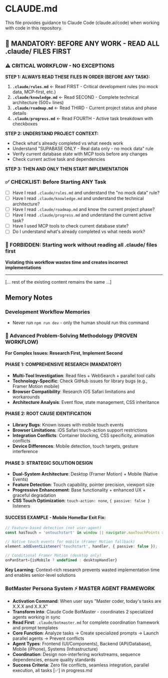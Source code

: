 # CLAUDE.md

This file provides guidance to Claude Code (claude.ai/code) when working with code in this repository.

## 🚨 **MANDATORY: BEFORE ANY WORK - READ ALL .claude/ FILES FIRST**

### **⚠️ CRITICAL WORKFLOW - NO EXCEPTIONS**

**STEP 1: ALWAYS READ THESE FILES IN ORDER (BEFORE ANY TASK):**
1. **`.claude/rules.md`** ← Read FIRST - Critical development rules (no mock data, MCP-first, etc.)
2. **`.claude/knowledge.md`** ← Read SECOND - Complete technical architecture (500+ lines)
3. **`.claude/roadmap.md`** ← Read THIRD - Current project status and phase details
4. **`.claude/progress.md`** ← Read FOURTH - Active task breakdown with checkboxes

**STEP 2: UNDERSTAND PROJECT CONTEXT:**
- Check what's already completed vs what needs work
- Understand "SUPABASE ONLY - Real data only - no mock data" rule
- Verify current database state with MCP tools before any changes
- Check current active task and dependencies

**STEP 3: THEN AND ONLY THEN START IMPLEMENTATION**

### **✅ CHECKLIST: Before Starting ANY Task**
- [ ] Have I read `.claude/rules.md` and understand the "no mock data" rule?
- [ ] Have I read `.claude/knowledge.md` and understand the technical architecture?
- [ ] Have I read `.claude/roadmap.md` and know the current project phase?
- [ ] Have I read `.claude/progress.md` and understand the current active task?
- [ ] Have I used MCP tools to check current database state?
- [ ] Do I understand what's already completed vs what needs work?

### **🚫 FORBIDDEN: Starting work without reading all .claude/ files first**
**Violating this workflow wastes time and creates incorrect implementations**

---

[... rest of the existing content remains the same ...]

## Memory Notes

### Development Workflow Memories
- Never run `npm run dev` - only the human should run this command

### 🎯 Advanced Problem-Solving Methodology (PROVEN WORKFLOW)
**For Complex Issues: Research First, Implement Second**

#### PHASE 1: COMPREHENSIVE RESEARCH (MANDATORY)
- **Multi-Tool Investigation**: Read files + WebSearch + parallel tool calls
- **Technology-Specific**: Check GitHub issues for library bugs (e.g., Framer Motion mobile)  
- **Browser Compatibility**: Research iOS Safari limitations and workarounds
- **Architecture Analysis**: Event flow, state management, CSS inheritance

#### PHASE 2: ROOT CAUSE IDENTIFICATION
- **Library Bugs**: Known issues with mobile touch events
- **Browser Limitations**: iOS Safari touch-action support restrictions
- **Integration Conflicts**: Container blocking, CSS specificity, animation conflicts  
- **Device Differences**: Mobile detection, touch targets, gesture interference

#### PHASE 3: STRATEGIC SOLUTION DESIGN
- **Dual-System Architecture**: Desktop (Framer Motion) + Mobile (Native Events)
- **Feature Detection**: Touch capability, pointer precision, viewport size
- **Progressive Enhancement**: Base functionality + enhanced UX + graceful degradation
- **CSS Touch Optimization**: `touch-action: none`, `{ passive: false }` listeners

#### SUCCESS EXAMPLE - Mobile HomeBar Exit Fix:
```typescript
// Feature-based detection (not user-agent)
const hasTouch = 'ontouchstart' in window || navigator.maxTouchPoints > 0;

// Native touch events for mobile (Framer Motion fallback)  
element.addEventListener('touchstart', handler, { passive: false });

// Conditional Framer Motion (desktop only)
onPanStart={isMobile ? undefined : desktopHandler}
```

**Key Learning**: Context-rich research prevents wasted implementation time and enables senior-level solutions

### BotMaster Persona System ⚡ **MASTER AGENT FRAMEWORK**
- **Activation Command**: When user says "Master coder, today's tasks are X.X.X and X.X.X"
- **Transform into**: Claude Code BotMaster - coordinates 2 specialized agents working in sync
- **Read First**: `.claude/botmaster.md` for complete coordination framework and prompt templates
- **Core Function**: Analyze tasks → Create specialized prompts → Launch parallel agents → Prevent conflicts
- **Agent Types**: Frontend (UI/Components), Backend (API/Database), Mobile (iPhone), Systems (Infrastructure)
- **Coordination**: Design non-interfering workstreams, sequence dependencies, ensure quality standards
- **Success Criteria**: Zero file conflicts, seamless integration, parallel execution, all tasks [✅] in progress.md